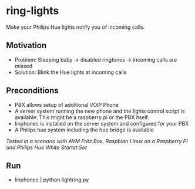 # ring-lights
Make your Philips Hue lights notify you of incoming calls.

## Motivation
* Problem: Sleeping baby -> disabled ringtones -> incoming calls are missed
* Solution: Blink the Hue lights at incoming calls


## Preconditions
* PBX allows setup of additional VOIP Phone
* A server system running the new phone and the lights control script is available. This might be a raspberry pi or the PBX itself.
* linphonec is installed on the server system and configured for your PBX
* A Philips hue system including the hue bridge is available

*Tested in a scenario with AVM Fritz Box, Raspbian Linux on a Raspberry Pi and Philips Hue White Startet Set*


## Run
* linphonec | python lightring.py
